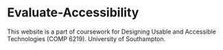# Evaluate-Accessibility

This website is a part of coursework for Designing Usable and Accessible Technologies (COMP 6219). 
University of Southampton.